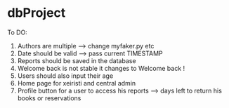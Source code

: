# dbProject
To DO:
1. Authors are multiple --> change myfaker.py etc
2. Date should be valid --> pass current TIMESTAMP
3. Reports should be saved in the database
4. Welcome back <username> is not stable it changes to Welcome back !
5. Users should also input their age
6. Home page for xeiristi and central admin 
7. Profile button for a user to access his reports --> days left to return his books or reservations
